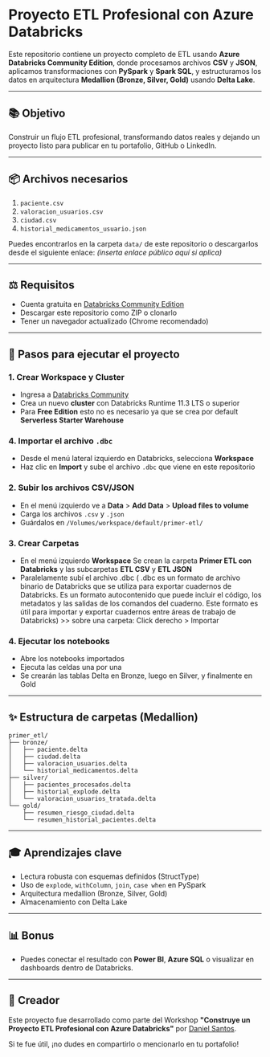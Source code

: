 # Proyecto ETL Profesional con Azure Databricks

Este repositorio contiene un proyecto completo de ETL usando **Azure Databricks Community Edition**, donde procesamos archivos **CSV** y **JSON**, aplicamos transformaciones con **PySpark** y **Spark SQL**, y estructuramos los datos en arquitectura **Medallion (Bronze, Silver, Gold)** usando **Delta Lake**.

---

## 📚 Objetivo

Construir un flujo ETL profesional, transformando datos reales y dejando un proyecto listo para publicar en tu portafolio, GitHub o LinkedIn.

---

## 📦 Archivos necesarios

1. `paciente.csv`
2. `valoracion_usuarios.csv`
3. `ciudad.csv`
4. `historial_medicamentos_usuario.json`

Puedes encontrarlos en la carpeta `data/` de este repositorio o descargarlos desde el siguiente enlace: *(inserta enlace público aquí si aplica)*

---

## ⚖️ Requisitos

* Cuenta gratuita en [Databricks Community Edition](https://community.cloud.databricks.com/)
* Descargar este repositorio como ZIP o clonarlo
* Tener un navegador actualizado (Chrome recomendado)

---

## 🚀 Pasos para ejecutar el proyecto

### 1. Crear Workspace y Cluster

* Ingresa a [Databricks Community](https://community.cloud.databricks.com/)
* Crea un nuevo **cluster** con Databricks Runtime 11.3 LTS o superior
* Para **Free Edition** esto no es necesario ya que se crea por default **Serverless Starter Warehouse**

### 4. Importar el archivo `.dbc`

* Desde el menú lateral izquierdo en Databricks, selecciona **Workspace**
* Haz clic en **Import** y sube el archivo `.dbc` que viene en este repositorio

### 2. Subir los archivos CSV/JSON

* En el menú izquierdo ve a **Data** > **Add Data** > **Upload files to volume**
* Carga los archivos `.csv` y `.json`
* Guárdalos en `/Volumes/workspace/default/primer-etl/`

### 3. Crear Carpetas
* En el menú izquierdo **Workspace** Se crean la carpeta **Primer ETL con Databricks** y las subcarpetas **ETL CSV** y **ETL JSON** 
* Paralelamente subí el archivo .dbc ( .dbc es un formato de archivo binario de Databricks que se utiliza para exportar cuadernos de Databricks. Es un formato autocontenido que puede incluir el código, los metadatos y las salidas de los comandos del cuaderno. Este formato es útil para importar y exportar cuadernos entre áreas de trabajo de Databricks) >> sobre una carpeta: Click derecho > Importar
  

### 4. Ejecutar los notebooks

* Abre los notebooks importados
* Ejecuta las celdas una por una
* Se crearán las tablas Delta en Bronze, luego en Silver, y finalmente en Gold

---

## ✨ Estructura de carpetas (Medallion)

```
primer_etl/
├── bronze/
│   ├── paciente.delta
│   ├── ciudad.delta
│   ├── valoracion_usuarios.delta
│   └── historial_medicamentos.delta
├── silver/
│   ├── pacientes_procesados.delta
│   ├── historial_explode.delta
│   └── valoracion_usuarios_tratada.delta
└── gold/
    ├── resumen_riesgo_ciudad.delta
    └── resumen_historial_pacientes.delta
```

---

## 🎓 Aprendizajes clave

* Lectura robusta con esquemas definidos (StructType)
* Uso de `explode`, `withColumn`, `join`, `case when` en PySpark
* Arquitectura medallion (Bronze, Silver, Gold)
* Almacenamiento con Delta Lake

---

## 📊 Bonus

* Puedes conectar el resultado con **Power BI**, **Azure SQL** o visualizar en dashboards dentro de Databricks.

---

## 🙌 Creador

Este proyecto fue desarrollado como parte del Workshop **"Construye un Proyecto ETL Profesional con Azure Databricks"** por [Daniel Santos](https://www.linkedin.com/in/danielsantosdata/).

Si te fue útil, ¡no dudes en compartirlo o mencionarlo en tu portafolio!

